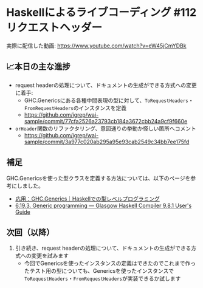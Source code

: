 # Haskellによるライブコーディング #112 リクエストヘッダー

実際に配信した動画: <https://www.youtube.com/watch?v=eW45jCmYDBk>

## 📈本日の主な進捗

- request headerの処理について、ドキュメントの生成ができる方式への変更に着手:
    - GHC.Genericsにある各種中間表現の型に対して、`ToRequestHeaders`・`FromRequestHeaders`のインスタンスを定義
    - <https://github.com/igrep/wai-sample/commit/77cfa2526a23793cb184a3672cbb24a9cf9f660e>
- `orHeader`関数のリファクタリング、意図通りの挙動か怪しい箇所へコメント
    - <https://github.com/igrep/wai-sample/commit/3a977c020ab295a95e93cab2549c34bb7ee175fd>

## 補足

GHC.Genericsを使った型クラスを定義する方法については、以下のページを参考にしました。

- [応用：GHC.Generics｜Haskellでの型レベルプログラミング](https://zenn.dev/mod_poppo/books/haskell-type-level-programming/viewer/ghc-generics)
- [6.19.3. Generic programming — Glasgow Haskell Compiler 9.8.1 User's Guide](https://downloads.haskell.org/ghc/latest/docs/users_guide/exts/generics.html)

## 次回（以降）

1. 引き続き、request headerの処理について、ドキュメントの生成ができる方式への変更を試みます
    - 今回でGenericsを使ったインスタンスの定義はできたのでこれまで作ったテスト用の型についても、Genericsを使ったインスタンスで`ToRequestHeaders`・`FromRequestHeaders`が実装できるか試します
